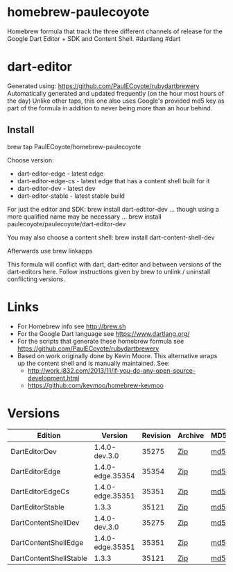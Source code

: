 homebrew-paulecoyote
====================

Homebrew formula that track the three different channels of release for the Google Dart Editor + SDK and Content Shell.  #dartlang #dart

dart-editor
===========

Generated using: https://github.com/PaulECoyote/rubydartbrewery
Automatically generated and updated frequently (on the hour most hours of the day)
Unlike other taps, this one also uses Google's provided md5 key as part of the formula in addition to never being more than an hour behind.

Install
-------
brew tap PaulECoyote/homebrew-paulecoyote

Choose version:
* dart-editor-edge - latest edge
* dart-editor-edge-cs - latest edge that has a content shell built for it
* dart-editor-dev - latest dev
* dart-editor-stable - latest stable build

For just the editor and SDK:
brew install dart-edtitor-dev
... though using a more qualified name may be necessary ...
brew install paulecoyote/paulecoyote/dart-editor-dev

You may also choose a content shell:
brew install dart-content-shell-dev

Afterwards use 
brew linkapps

This formula will conflict with dart, dart-editor and between versions of the dart-editors here.  Follow instructions given by brew to unlink / uninstall conflicting versions.

Links
=====
* For Homebrew info see http://brew.sh
* For the Google Dart language see https://www.dartlang.org/
* For the scripts that generate these homebrew formula see https://github.com/PaulECoyote/rubydartbrewery
* Based on work originally done by Kevin Moore. This alternative wraps up the content shell and is manually maintained.  See: 
    * http://work.j832.com/2013/11/if-you-do-any-open-source-development.html
    * https://github.com/kevmoo/homebrew-kevmoo

Versions
========
| Edition | Version | Revision | Archive | MD5 | Notes |
| ------- | ------- | -------- | ------- | --- | ----- |
| DartEditorDev | 1.4.0-dev.3.0 | 35275 | [Zip](http://storage.googleapis.com/dart-archive/channels/dev/release/35275/editor/darteditor-macos-x64.zip) | [md5](http://storage.googleapis.com/dart-archive/channels/dev/release/35275/editor/darteditor-macos-x64.zip.md5sum) | [Changes](http://storage.googleapis.com/dart-archive/channels/dev/release/latest/changelog.html) |
| DartEditorEdge | 1.4.0-edge.35354 | 35354 | [Zip](http://storage.googleapis.com/dart-archive/channels/be/raw/35354/editor/darteditor-macos-x64.zip) | [md5](http://storage.googleapis.com/dart-archive/channels/be/raw/35354/editor/darteditor-macos-x64.zip.md5sum) | - |
| DartEditorEdgeCs | 1.4.0-edge.35351 | 35351 | [Zip](http://storage.googleapis.com/dart-archive/channels/be/raw/35351/editor/darteditor-macos-x64.zip) | [md5](http://storage.googleapis.com/dart-archive/channels/be/raw/35351/editor/darteditor-macos-x64.zip.md5sum) | - |
| DartEditorStable | 1.3.3 | 35121 | [Zip](http://storage.googleapis.com/dart-archive/channels/stable/release/35121/editor/darteditor-macos-x64.zip) | [md5](http://storage.googleapis.com/dart-archive/channels/stable/release/35121/editor/darteditor-macos-x64.zip.md5sum) | [Changes](http://storage.googleapis.com/dart-archive/channels/stable/release/latest/changelog.html) |
| DartContentShellDev | 1.4.0-dev.3.0 | 35275 | [Zip](http://storage.googleapis.com/dart-archive/channels/dev/release/35275/dartium/content_shell-macos-ia32-release.zip) | [md5](http://storage.googleapis.com/dart-archive/channels/dev/release/35275/dartium/content_shell-macos-ia32-release.zip.md5sum) | - |
| DartContentShellEdge | 1.4.0-edge.35351 | 35351 | [Zip](http://storage.googleapis.com/dart-archive/channels/be/raw/35351/dartium/content_shell-macos-ia32-release.zip) | [md5](http://storage.googleapis.com/dart-archive/channels/be/raw/35351/dartium/content_shell-macos-ia32-release.zip.md5sum) | - |
| DartContentShellStable | 1.3.3 | 35121 | [Zip](http://storage.googleapis.com/dart-archive/channels/stable/release/35121/dartium/content_shell-macos-ia32-release.zip) | [md5](http://storage.googleapis.com/dart-archive/channels/stable/release/35121/dartium/content_shell-macos-ia32-release.zip.md5sum) | - |
